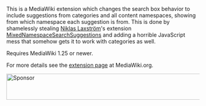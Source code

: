 This is a MediaWiki extension which changes the search box behavior to include suggestions from categories and all content namespaces, showing from which namespace each suggestion is from. This is done by shamelessly stealing [Niklas Laxström](https://www.mediawiki.org/wiki/User:Nikerabbit)'s extension [MixedNamespaceSearchSuggestions](https://www.mediawiki.org/wiki/Extension:MixedNamespaceSearchSuggestions) and adding a horrible JavaScript mess that somehow gets it to work with categories as well.

Requires MediaWiki 1.25 or newer.

For more details see the [extension page](https://www.mediawiki.org/wiki/Extension:CategorySearchSuggestions) at MediaWiki.org.

<a href="https://app.codesponsor.io/link/VdKJLdwgqXqJvpCoxBCBDnWk/jkmartindale/CategorySearchSuggestions" rel="nofollow"><img src="https://app.codesponsor.io/embed/VdKJLdwgqXqJvpCoxBCBDnWk/jkmartindale/CategorySearchSuggestions.svg" style="width: 888px; height: 68px;" alt="Sponsor" /></a>
